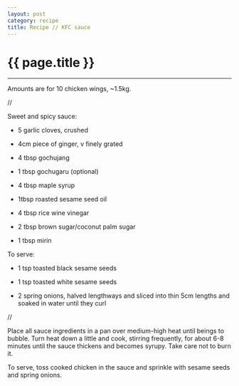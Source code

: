 ```yaml
---
layout: post
category: recipe
title: Recipe // KFC sauce
---
```


{{ page.title }}
================


---

Amounts are for 10 chicken wings, ~1.5kg.

//

Sweet and spicy sauce:

- 5 garlic cloves, crushed

- 4cm piece of ginger, v finely grated

- 4 tbsp gochujang

- 1 tbsp gochugaru (optional)

- 4 tbsp maple syrup

- 1tbsp roasted sesame seed oil

- 4 tbsp rice wine vinegar

- 2 tbsp brown sugar/coconut palm sugar

- 1 tbsp mirin

To serve:

- 1 tsp toasted black sesame seeds

- 1 tsp toasted white sesame seeds

- 2 spring onions, halved lengthways and sliced into thin 5cm lengths and soaked in water until they curl

//

Place all sauce ingredients in a pan over medium-high heat until beings to bubble. Turn heat down a little and cook, stirring frequently, for about 6-8 minutes until the sauce thickens and becomes syrupy. Take care not to burn it.

To serve, toss cooked chicken in the sauce and sprinkle with sesame seeds and spring onions.
